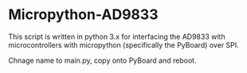 # Micropython-AD9833
This script is written in python 3.x for interfacing the AD9833 with microcontrollers with micropython (specifically the PyBoard) over SPI. 

Chnage name to main.py, copy onto PyBoard and reboot. 
